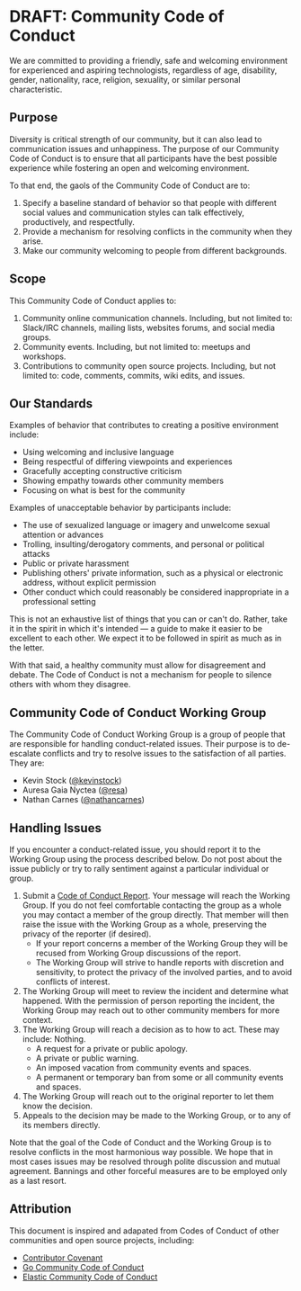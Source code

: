 # DRAFT: Community Code of Conduct

We are committed to providing a friendly, safe and welcoming environment for experienced and aspiring technologists, regardless of age, disability, gender, nationality, race, religion, sexuality, or similar personal characteristic. 


## Purpose

Diversity is critical strength of our community, but it can also lead to communication issues and unhappiness. The purpose of our Community Code of Conduct is to ensure that all participants have the best possible experience while fostering an open and welcoming environment.

To that end, the gaols of the Community Code of Conduct are to: 

1. Specify a baseline standard of behavior so that people with different social values and communication styles can talk effectively, productively, and respectfully.
2. Provide a mechanism for resolving conflicts in the community when they arise.
3. Make our community welcoming to people from different backgrounds.


## Scope

This Community Code of Conduct applies to:

1. Community online communication channels. Including, but not limited to: Slack/IRC channels, mailing lists, websites forums, and social media groups.
2. Community events. Including, but not limited to: meetups and workshops.
3. Contributions to community open source projects. Including, but not limited to: code, comments, commits, wiki edits, and issues.


## Our Standards

Examples of behavior that contributes to creating a positive environment
include:

* Using welcoming and inclusive language
* Being respectful of differing viewpoints and experiences
* Gracefully accepting constructive criticism
* Showing empathy towards other community members
* Focusing on what is best for the community


Examples of unacceptable behavior by participants include:

* The use of sexualized language or imagery and unwelcome sexual attention or
advances
* Trolling, insulting/derogatory comments, and personal or political attacks
* Public or private harassment
* Publishing others' private information, such as a physical or electronic
  address, without explicit permission
* Other conduct which could reasonably be considered inappropriate in a
  professional setting

This is not an exhaustive list of things that you can or can't do. Rather, take it in the spirit in which it's intended — a guide to make it easier to be excellent to each other. We expect it to be followed in spirit as much as in the letter.

With that said, a healthy community must allow for disagreement and debate. The Code of Conduct is not a mechanism for people to silence others with whom they disagree.


## Community Code of Conduct Working Group

The Community Code of Conduct Working Group is a group of people that are responsible for handling conduct-related issues. Their purpose is to de-escalate conflicts and try to resolve issues to the satisfaction of all parties. They are:

* Kevin Stock ([@kevinstock][kevinstock])
* Auresa Gaia Nyctea ([@resa][resa])
* Nathan Carnes ([@nathancarnes][nathancarnes])


## Handling Issues

If you encounter a conduct-related issue, you should report it to the Working Group using the process described below. Do not post about the issue publicly or try to rally sentiment against a particular individual or group.

1. Submit a [Code of Conduct Report][report]. Your message will reach the Working Group. If you do not feel comfortable contacting the group as a whole you may contact a member of the group directly. That member will then raise the issue with the Working Group as a whole, preserving the privacy of the reporter (if desired).
    * If your report concerns a member of the Working Group they will be recused from Working Group discussions of the report.
    * The Working Group will strive to handle reports with discretion and sensitivity, to protect the privacy of the involved parties, and to avoid conflicts of interest.
2. The Working Group will meet to review the incident and determine what happened. With the permission of person reporting the incident, the Working Group may reach out to other community members for more context.
3. The Working Group will reach a decision as to how to act. These may include:
Nothing.
    * A request for a private or public apology.
    * A private or public warning.
    * An imposed vacation from community events and spaces.
    * A permanent or temporary ban from some or all community events and spaces.
4. The Working Group will reach out to the original reporter to let them know the decision.
5. Appeals to the decision may be made to the Working Group, or to any of its members directly.

Note that the goal of the Code of Conduct and the Working Group is to resolve conflicts in the most harmonious way possible. We hope that in most cases issues may be resolved through polite discussion and mutual agreement. Bannings and other forceful measures are to be employed only as a last resort.


## Attribution

This document is inspired and adapated from Codes of Conduct of other communities and open source projects, including:

* [Contributor Covenant][contributor-covenant]
* [Go Community Code of Conduct][go]
* [Elastic Community Code of Conduct][elastic]


[kevinstock]: https://bellinghamcodes.slack.com/messages/@kevinstock/
[resa]: https://bellinghamcodes.slack.com/messages/@resa/
[nathancarnes]: https://bellinghamcodes.slack.com/messages/@nathancarnes/

[report]: http://goo.gl/forms/1jLQIDF9Ma
[contributor-covenant]: http://contributor-covenant.org/version/1/4/
[go]: https://golang.org/conduct
[elastic]: https://www.elastic.co/community/codeofconduct
[freebsd]: https://www.freebsd.org/internal/code-of-conduct.html
